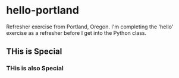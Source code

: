 # hello-portland
Refresher exercise from Portland, Oregon.
I'm completing the 'hello' exercise as a refresher before I get into the Python class.
## THis is Special
### THis is also Special